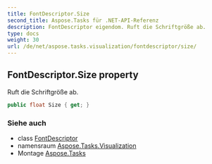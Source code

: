 ```yaml
---
title: FontDescriptor.Size
second_title: Aspose.Tasks für .NET-API-Referenz
description: FontDescriptor eigendom. Ruft die Schriftgröße ab.
type: docs
weight: 30
url: /de/net/aspose.tasks.visualization/fontdescriptor/size/
---
```

## FontDescriptor.Size property

Ruft die Schriftgröße ab.

```csharp
public float Size { get; }
```

### Siehe auch

* class [FontDescriptor](../)
* namensraum [Aspose.Tasks.Visualization](../../fontdescriptor/)
* Montage [Aspose.Tasks](../../../)


